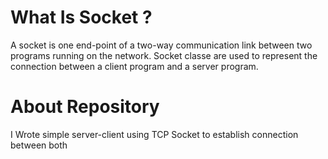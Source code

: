 # What Is Socket ?

A socket is one end-point of a two-way communication link between two programs running on the network. Socket classe are used to represent the connection between a client program and a server program.

# About Repository 

I Wrote simple server-client using TCP Socket to establish connection between both






